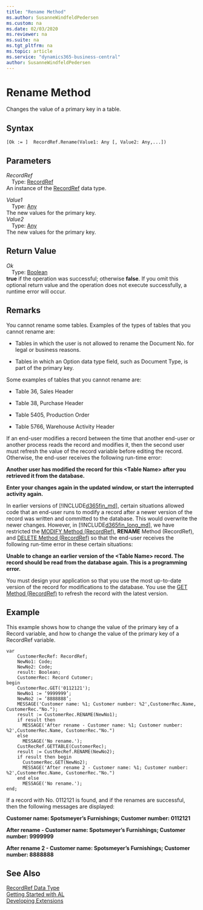 ```yaml
---
title: "Rename Method"
ms.author: SusanneWindfeldPedersen
ms.custom: na
ms.date: 02/03/2020
ms.reviewer: na
ms.suite: na
ms.tgt_pltfrm: na
ms.topic: article
ms.service: "dynamics365-business-central"
author: SusanneWindfeldPedersen
---
```

[//]: # (START>DO_NOT_EDIT)
[//]: # (IMPORTANT:Do not edit any of the content between here and the END>DO_NOT_EDIT.)
[//]: # (Any modifications should be made in the .xml files in the ModernDev repo.)
# Rename Method
Changes the value of a primary key in a table.


## Syntax
```
[Ok := ]  RecordRef.Rename(Value1: Any [, Value2: Any,...])
```
## Parameters
*RecordRef*  
&emsp;Type: [RecordRef](recordref-data-type.md)  
An instance of the [RecordRef](recordref-data-type.md) data type.  

*Value1*  
&emsp;Type: [Any](../any/any-data-type.md)  
The new values for the primary key.  
*Value2*  
&emsp;Type: [Any](../any/any-data-type.md)  
The new values for the primary key.  


## Return Value
*Ok*  
&emsp;Type: [Boolean](../boolean/boolean-data-type.md)  
**true** if the operation was successful; otherwise **false**.  If you omit this optional return value and the operation does not execute successfully, a runtime error will occur.    


[//]: # (IMPORTANT: END>DO_NOT_EDIT)

## Remarks  
 You cannot rename some tables. Examples of the types of tables that you cannot rename are:  
  
-   Tables in which the user is not allowed to rename the Document No. for legal or business reasons.  
  
-   Tables in which an Option data type field, such as Document Type, is part of the primary key.  
  
 Some examples of tables that you cannot rename are:  
  
-   Table 36, Sales Header  
  
-   Table 38, Purchase Header  
  
-   Table 5405, Production Order  
  
-   Table 5766, Warehouse Activity Header  
  
 If an end-user modifies a record between the time that another end-user or another process reads the record and modifies it, then the second user must refresh the value of the record variable before editing the record. Otherwise, the end-user receives the following run-time error:  
  
 **Another user has modified the record for this \<Table Name> after you retrieved it from the database.**  
  
 **Enter your changes again in the updated window, or start the interrupted activity again.**  
  
 In earlier versions of [!INCLUDE[d365fin_md](../../includes/d365fin_md.md)], certain situations allowed code that an end-user runs to modify a record after a newer version of the record was written and committed to the database. This would overwrite the newer changes. However, in [!INCLUDE[d365fin_long_md](../../includes/d365fin_long_md.md)], we have restricted the [MODIFY Method \(RecordRef\)](recordref-modify-method.md), **RENAME** Method \(RecordRef\), and [DELETE Method \(RecordRef\)](recordref-delete-method.md) so that the end-user receives the following run-time error in these certain situations:  
  
 **Unable to change an earlier version of the \<Table Name> record. The record should be read from the database again. This is a programming error.**  
  
 You must design your application so that you use the most up-to-date version of the record for modifications to the database. You use the [GET Method \(RecordRef\)](recordref-get-method.md) to refresh the record with the latest version.  
  
## Example  
 This example shows how to change the value of the primary key of a Record variable, and how to change the value of the primary key of a RecordRef variable. 
 
```  
var
    CustomerRecRef: RecordRef;
    NewNo1: Code;
    NewNo2: Code;
    result: Boolean;
    CustomerRec: Record Cutomer;
begin 
    CustomerRec.GET('0112121');  
    NewNo1 := ‘9999999’;  
    NewNo2 := ‘8888888’;  
    MESSAGE('Customer name: %1; Customer number: %2',CustomerRec.Name, CustomerRec."No.");  
    result := CustomerRec.RENAME(NewNo1);  
    if result then  
      MESSAGE('After rename - Customer name: %1; Customer number: %2',CustomerRec.Name, CustomerRec."No.")  
    else  
      MESSAGE('No rename.');  
    CustRecRef.GETTABLE(CustomerRec);  
    result := CustRecRef.RENAME(NewNo2);  
    if result then begin  
      CustomerRec.GET(NewNo2);  
      MESSAGE('After rename 2 - Customer name: %1; Customer number: %2',CustomerRec.Name, CustomerRec."No.")  
    end else  
      MESSAGE('No rename.');  
end;
```  
  
 If a record with No. 0112121 is found, and if the renames are successful, then the following messages are displayed:  
  
 **Customer name: Spotsmeyer’s Furnishings; Customer number: 0112121**  
  
 **After rename - Customer name: Spotsmeyer’s Furnishings; Customer number: 9999999**  
  
 **After rename 2 - Customer name: Spotsmeyer’s Furnishings; Customer number: 8888888**  
  

## See Also
[RecordRef Data Type](recordref-data-type.md)  
[Getting Started with AL](../../devenv-get-started.md)  
[Developing Extensions](../../devenv-dev-overview.md)